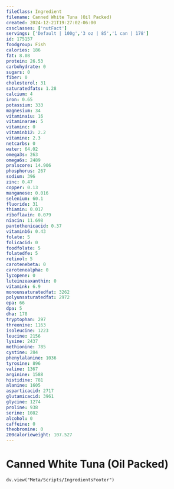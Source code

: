 ```yaml
---
fileClass: Ingredient
filename: Canned White Tuna (Oil Packed)
created: 2024-12-21T19:27:02-06:00
cssclasses: ['nutFact']
servings: ['Default | 100g','3 oz | 85','1 can | 178']
id: 175157
foodgroup: Fish
calories: 186
fat: 8.08
protein: 26.53
carbohydrate: 0
sugars: 0
fiber: 0
cholesterol: 31
saturatedfats: 1.28
calcium: 4
iron: 0.65
potassium: 333
magnesium: 34
vitaminaiu: 16
vitaminarae: 5
vitaminc: 0
vitaminb12: 2.2
vitamine: 2.3
netcarbs: 0
water: 64.02
omega3s: 263
omega6s: 2489
pralscore: 14.906
phosphorus: 267
sodium: 396
zinc: 0.47
copper: 0.13
manganese: 0.016
selenium: 60.1
fluoride: 31
thiamin: 0.017
riboflavin: 0.079
niacin: 11.698
pantothenicacid: 0.37
vitaminb6: 0.43
folate: 5
folicacid: 0
foodfolate: 5
folatedfe: 5
retinol: 5
carotenebeta: 0
carotenealpha: 0
lycopene: 0
luteinzeaxanthin: 0
vitamink: 6.9
monounsaturatedfat: 3262
polyunsaturatedfat: 2972
epa: 66
dpa: 5
dha: 178
tryptophan: 297
threonine: 1163
isoleucine: 1223
leucine: 2156
lysine: 2437
methionine: 785
cystine: 284
phenylalanine: 1036
tyrosine: 896
valine: 1367
arginine: 1588
histidine: 781
alanine: 1605
asparticacid: 2717
glutamicacid: 3961
glycine: 1274
proline: 938
serine: 1082
alcohol: 0
caffeine: 0
theobromine: 0
200calorieweight: 107.527
---
```


# Canned White Tuna (Oil Packed)

```dataviewjs
dv.view("Meta/Scripts/IngredientsFooter")
```